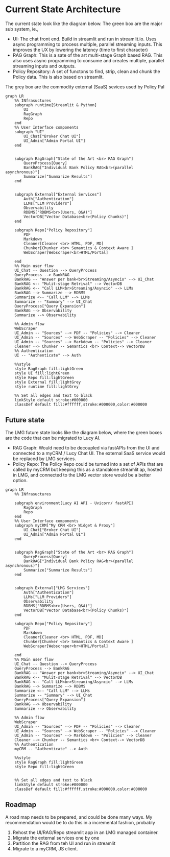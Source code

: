 # Current State Architecture

The current state look like the diagram below. The green box are the major sub system, ie., 
- UI: The chat front end. Build in streamlit and run in streamlit.io. Uses async programming to process multiple, parallel streaming inputs. This improves the UX by lowering the latency (time to first character) 
- RAG Graph: This is a sate of the art multi-stage Graph based RAG. This also uses async programming to consume and creates multiple, parallel streaming inputs and outputs. 
- Policy Repository: A set of functons to find, strip, clean and chunk the Policy data. This is also based on streamlit.

The grey box are the commodity external (SaaS) sevices used by Policy Pal


```mermaid
graph LR
    %% INfrasuctures
    subgraph runtime[Streamlit & Python]
        UI
        RagGraph
        Repo
    end
    %% User Interface components
    subgraph "UI"
        UI_Chat["Broker Chat UI"]
        UI_Admin["Admin Portal UI"]
    end
    

    subgraph RagGraph["State of the Art <br> RAG Graph"]
        QueryProcess[Query]
        BankRAG["Individual Bank Policy RAG<br>(parallel asynchronous)"]
        Summarize["Summarize Results"]
    end


    subgraph External["External Services"]
        Auth["Authentication"]
        LLMs["LLM Providers"]
        Observability
        RDBMS["RDBMS<br>(Users, Q&A)"]
        VectorDB["Vector Database<br>(Policy Chunks)"]
    end

    subgraph Repo["Policy Repository"]
        PDF
        Markdown
        Cleaner[Cleaner <br> HTML, PDF, MD]
        Chunker[Chunker <br> Semantics & Context Aware ]
        WebScraper[Webscraper<br>HTML/Portal]

    end
    %% Main user flow
    UI_Chat -- Question --> QueryProcess
    QueryProcess --> BankRAG
    BankRAG -- "Answer per bank<br>Streaming/Asyncio" --> UI_Chat
    BankRAG <-- "Mulit-stage Retrival" --> VectorDB
    BankRAG <-- "Call LLM<br>Streaming/Asyncio" --> LLMs
    BankRAG --> Summarize --> RDBMS
    Summarize <-- "Call LLM" --> LLMs
    Summarize -- "Summary" --> UI_Chat
    QueryProcess["Query Expansion"]
    BankRAG --> Observability
    Summarize --> Observability

    %% Admin flow
    WebScraper
    UI_Admin -- "Sources" --> PDF -- "Policies" --> Cleaner
    UI_Admin -- "Sources" --> WebScraper -- "Policies" --> Cleaner 
    UI_Admin -- "Sources" --> Markdown -- "Policies" --> Cleaner
    Cleaner --> Chunker -- Semantics <br> Context--> VectorDB
    %% Authentication
    UI -- "Authenticate" --> Auth
	
    %%style
    style RagGraph fill:lightGreen
    style UI fill:lightGreen
    style Repo fill:lightGreen
    style External fill:lightGrey
    style runtime fill:lightGrey

    %% Set all edges and text to black
    linkStyle default stroke:#000000
    classDef default fill:#ffffff,stroke:#000000,color:#000000
```



## Future state
The LMG future state looks like the diagram below, where the green boxes are the code that can be migrated to Lucy AI. 
- RAG Graph: Would need to be decoupled via fastAPIs from the UI and connected to a myCRM / Lucy Chat UI. The external SaaS service would be replaced by LMG services. 
- Policy Repo:  The Policy Repo could be turned into a set of APIs that are called by myCRM but keeping this as a standalone streamlit ap, hosted in LMG, and connected to the LMG vector store would be a better option.

```mermaid
graph LR
    %% INfrasuctures

    subgraph environment[Lucy AI API - Uvicorn/ fastAPI]
        RagGraph
        Repo
    end
    %% User Interface components
    subgraph myCRM["My CRM <br> Widget & Proxy"]
        UI_Chat["Broker Chat UI"]
        UI_Admin["Admin Portal UI"]
    end
    

    subgraph RagGraph["State of the Art <br> RAG Graph"]
        QueryProcess[Query]
        BankRAG["Individual Bank Policy RAG<br>(parallel asynchronous)"]
        Summarize["Summarize Results"]
    end


    subgraph External["LMG Services"]
        Auth["Authentication"]
        LLMs["LLM Providers"]
        Observability
        RDBMS["RDBMS<br>(Users, Q&A)"]
        VectorDB["Vector Database<br>(Policy Chunks)"]
    end

    subgraph Repo["Policy Repository"]
        PDF
        Markdown
        Cleaner[Cleaner <br> HTML, PDF, MD]
        Chunker[Chunker <br> Semantics & Context Aware ]
        WebScraper[Webscraper<br>HTML/Portal]

    end
    %% Main user flow
    UI_Chat -- Question --> QueryProcess
    QueryProcess --> BankRAG
    BankRAG -- "Answer per bank<br>Streaming/Asyncio" --> UI_Chat
    BankRAG <-- "Mulit-stage Retrival" --> VectorDB
    BankRAG <-- "Call LLM<br>Streaming/Asyncio" --> LLMs
    BankRAG --> Summarize --> RDBMS
    Summarize <-- "Call LLM" --> LLMs
    Summarize -- "Summary" --> UI_Chat
    QueryProcess["Query Expansion"]
    BankRAG --> Observability
    Summarize --> Observability

    %% Admin flow
    WebScraper
    UI_Admin -- "Sources" --> PDF -- "Policies" --> Cleaner
    UI_Admin -- "Sources" --> WebScraper -- "Policies" --> Cleaner 
    UI_Admin -- "Sources" --> Markdown -- "Policies" --> Cleaner
    Cleaner --> Chunker -- Semantics <br> Context--> VectorDB
    %% Authentication
    myCRM -- "Authenticate" --> Auth
	
    %%style
    style RagGraph fill:lightGreen
    style Repo fill:lightGreen
  

    %% Set all edges and text to black
    linkStyle default stroke:#000000
    classDef default fill:#ffffff,stroke:#000000,color:#000000

```

## Roadmap
A road map needs to be prepared, and could be done many ways. My recommendation would be to do this in a incremental fashion, probably
1. Rehost the UI/RAG/Repo streamlit app in an LMG managed container. 
2. Migrate the  external services one by one
3. Partition the RAG from teh UI and run in streamlit
4. Migrate to a myCRM, JS client. 